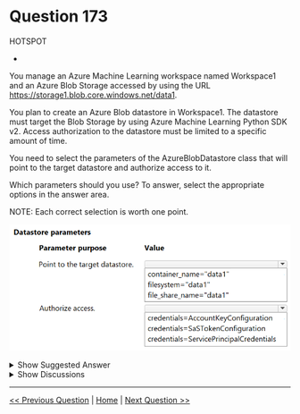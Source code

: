 # Question 173

HOTSPOT

-

You manage an Azure Machine Learning workspace named Workspace1 and an Azure Blob Storage accessed by using the URL https://storage1.blob.core.windows.net/data1.

You plan to create an Azure Blob datastore in Workspace1. The datastore must target the Blob Storage by using Azure Machine Learning Python SDK v2. Access authorization to the datastore must be limited to a specific amount of time.

You need to select the parameters of the AzureBlobDatastore class that will point to the target datastore and authorize access to it.

Which parameters should you use? To answer, select the appropriate options in the answer area.

NOTE: Each correct selection is worth one point.

![Question Image](../images/q173_q_image584.png)

<details>
  <summary>Show Suggested Answer</summary>

<img src="../images/q173_ans_0_image585.png" alt="Answer Image"><br>

</details>

<details>
  <summary>Show Discussions</summary>

<blockquote><p><strong>Sadhak</strong> <code>(Sun 17 Nov 2024 20:52)</code> - <em>Upvotes: 1</em></p><p>https://learn.microsoft.com/en-us/python/api/azureml-core/azureml.data.azure_storage_datastore.azureblobdatastore?view=azure-ml-py</p></blockquote>
<blockquote><p><strong>Sadhak</strong> <code>(Tue 05 Nov 2024 17:03)</code> - <em>Upvotes: 3</em></p><p>Answer is correct.</p></blockquote>

</details>

---

[<< Previous Question](question_172.md) | [Home](/index.md) | [Next Question >>](question_174.md)
